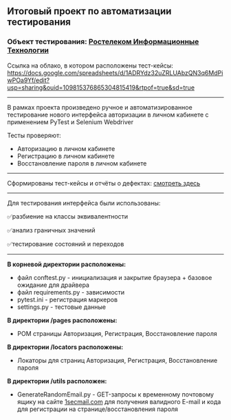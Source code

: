 ## Итоговый проект по автоматизации тестирования

### Объект тестирования: [Ростелеком Информационные Технологии](https://b2c.passport.rt.ru)

Ссылка на облако, в котором расположены тест-кейсы: https://docs.google.com/spreadsheets/d/1ADRYdz32uZRLUAbzQN3q6MdPiwPOa9Yf/edit?usp=sharing&ouid=109815376865304815419&rtpof=true&sd=true

___
В рамках проекта произведено ручное и автоматизированное тестирование нового интерфейса авторизации в личном кабинете с
применением PyTest и Selenium Webdriver

Тесты проверяют:

* Авторизацию в личном кабинете
* Регистрацию в личном кабинете
* Восстановление пароля в личном кабинете

___
Сформированы тест-кейсы и отчёты о
дефектах: [смотреть здесь]()
___
Для тестирования интерфейса были использованы:

✅разбиение на классы эквивалентности

✅анализ граничных значений

✅тестирование состояний и переходов

___
**В корневой директории расположены:**

* файл conftest.py - инициализация и закрытие браузера + базовое ожидание для драйвера
* файл requirements.py - зависимости
* pytest.ini - регистрация маркеров
* settings.py - тестовые данные

**В директории /pages расположены:**
* POM страницы Авторизация, Регистрация, Восстановление пароля

**В директории /locators расположены:**
* Локаторы для страниц Авторизация, Регистрация, Восстановление пароля

**В директории /utils расположен:**
* GenerateRandomEmail.py - GET-запросы к временному почтовому ящику на сайте [1secmail.com](https://www.1secmail.com/) для
  получения валидного E-mail и кода для регистрации на странице/восстановления пароля

